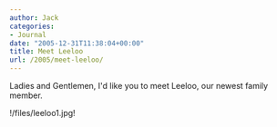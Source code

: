 ```yaml
---
author: Jack
categories:
- Journal
date: "2005-12-31T11:38:04+00:00"
title: Meet Leeloo
url: /2005/meet-leeloo/
---
```


Ladies and Gentlemen, I'd like you to meet Leeloo, our newest family member. 

!/files/leeloo1.jpg!